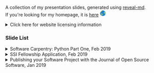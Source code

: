 A collection of my presentation slides, generated using [reveal-md](https://github.com/webpro/reveal-md).    
If you're looking for my homepage, it is [here](https://lucydot.github.io) <img src="./world.png" width="20" height="20">
<details>
  <summary> Click here for website licensing information </summary>
  
  The content of this website (including slides) is licensed under a [Creative Commons Attribution 4.0 International License](https://creativecommons.org/licenses/by/4.0/). 
You can re-use any of its content as long as the following attribution is included, and you indicate if changes were made: © 2019 by Lucy Whalley (CC-BY 4.0). 
</details>

### Slide List

<details>
  <summary>Software Carpentry: Python Part One, Feb 2019</summary>

[online slides](https://lucydot.github.io/slides/Python_0219) / [pdf slides](https://lucydot.github.io/slides/Python_0219/Python_0219.pdf) / [presentation notes](https://github.com/lucydot/slides/raw/gh-pages/Python_0219/Python_0219_notes.md)

Slides and notes for part one of the Software Carpentry Python workshop, taught at Imperial College London in February 2019. The course webpage is [here](https://imperialcollegelondon.github.io/python-novice-mix/), and I follow (most of) it.

</details>

<details>
  <summary>SSI Fellowship Application, Feb 2019</summary>
  
[online slides](https://lucydot.github.io/slides/SSI_0219) / [pdf slides](https://lucydot.github.io/slides/SSI_0219/SSI_0219.pdf) / [presentation notes](https://github.com/lucydot/slides/raw/gh-pages/SSI_0219/SSI_0219_notes.md) / [video](https://github.com/lucydot/slides/raw/gh-pages/SSI_0219/Lucy_Whalley_SSI_Fellowship.mp4) 

Presentation which formed the bulk part of my Fellowship Application to the Sustainable Software Institute, 02/19.

My proposed workshop outline ("Get your code publication ready") [is here](https://github.com/lucydot/slides/raw/gh-pages/SSI_0219/workshop_plan.md) and the (beginnings of a) workshop website [is here](https://lucydot.github.io/publication-ready/index.html).

#### image credits

- background icon from https://www.freepik.com
- polkadot background: https://www.freepik.com/free-vector/nice-pattern-with-gold-dots-on-a-white-background_949000.htm
- computer icon: made by https://www.flaticon.com/authors/simpleicon
- solar panel icon: made by https://www.flaticon.com/authors/monkik 
- great britain map: https://www.freepik.com/free-vector/united-kingdom-map-flag-infographics-template_2187242.htm
  
</details>

<details>
  <summary>Publishing your Software Project with the Journal of Open Source Software, Jan 2019</summary>
  
</br>

[online slides](https://lucydot.github.io/slides/JOSS_0119) / [pdf slides](https://lucydot.github.io/slides/JOSS_0119/JOSS_0119.pdf) / [presentation notes](https://github.com/lucydot/slides/raw/gh-pages/JOSS_0119/JOSS_0119_notes.md)

Short talk delivered at the Imperial College London Research Software in Materials event, 11/01/19.

#### image credits

- background icon from https://www.freepik.com/" 
- slide 1: https://jos.theoj.org
- slide 2: https://phys.org/news/2011-06-efficiency-flexible-cdte-solar-cell.html  
- slide 6: https://peerj.com/articles/cs-147/

</details>
